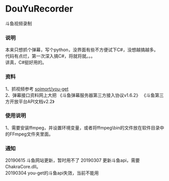 # DouYuRecorder
斗鱼视频录制

### 说明
本来只想抓个弹幕，写个python，没界面有些不方便试下C#，没想越搞越多。  
代码有点烂，第一次深入搞C#，将就将就。。。  
讲真，C#挺好用的。  

### 资料
1、抓视频参考 [soimort/you-get](https://github.com/soimort/you-get)  
2、弹幕接口资料网上大把 《斗鱼弹幕服务器第三方接入协议v1.6.2》 《斗鱼第三方开放平台API文档v2.2》

### 使用说明
1、需要安装ffmpeg，并设置环境变量，或者将ffmpeg\bin的文件放在软件目录中的FFmpeg文件夹里面。

### 通知 
20190615 斗鱼网站更新，暂时用不了 
20190307 更新斗鱼api，需要ChakraCore.dll。  
20190304 you-get的斗鱼api失效，当前不能用  



